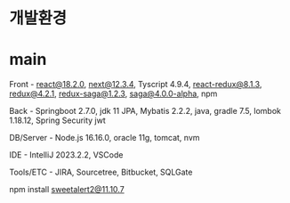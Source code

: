 # 개발환경

# main

Front - react@18.2.0, next@12.3.4, Tyscript 4.9.4, react-redux@8.1.3, redux@4.2.1, redux-saga@1.2.3, saga@4.0.0-alpha, npm

Back - Springboot 2.7.0, jdk 11 JPA, Mybatis 2.2.2, java, gradle 7.5, lombok 1.18.12, Spring Security jwt

DB/Server - Node.js 16.16.0, oracle 11g, tomcat, nvm

IDE - IntelliJ 2023.2.2, VSCode

Tools/ETC - JIRA, Sourcetree, Bitbucket, SQLGate

npm install sweetalert2@11.10.7
